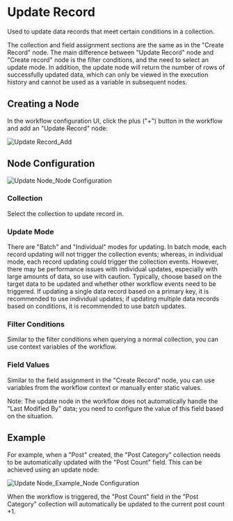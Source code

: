 # Update Record

Used to update data records that meet certain conditions in a collection.

The collection and field assignment sections are the same as in the "Create Record" node. The main difference between "Update Record" node and "Create record" node is the filter conditions, and the need to select an update mode. In addition, the update node will return the number of rows of successfully updated data, which can only be viewed in the execution history and cannot be used as a variable in subsequent nodes.

## Creating a Node

In the workflow configuration UI, click the plus ("+") button in the workflow and add an "Update Record" node:

![Update Record_Add](https://static-docs.nocobase.com/9ff24d7bc173b3a71decc1f70ca9fb66.png)

## Node Configuration

![Update Node_Node Configuration](https://static-docs.nocobase.com/98e0f941c57275fc835f08260d0b2e86.png)

### Collection

Select the collection to update record in.

### Update Mode

There are "Batch" and "Individual" modes for updating. In batch mode, each record updating will not trigger the collection events; whereas, in individual mode, each record updating could trigger the collection events. However, there may be performance issues with individual updates, especially with large amounts of data, so use with caution. Typically, choose based on the target data to be updated and whether other workflow events need to be triggered. If updating a single data record based on a primary key, it is recommended to use individual updates; if updating multiple data records based on conditions, it is recommended to use batch updates.

### Filter Conditions

Similar to the filter conditions when querying a normal collection, you can use context variables of the workflow.

### Field Values

Similar to the field assignment in the "Create Record" node, you can use variables from the workflow context or manually enter static values.

Note: The update node in the workflow does not automatically handle the "Last Modified By" data; you need to configure the value of this field based on the situation.

## Example

For example, when a "Post" created, the "Post Category" collection needs to be automatically updated with the "Post Count" field. This can be achieved using an update node:

![Update Node_Example_Node Configuration](https://static-docs.nocobase.com/98e0f941c57275fc835f08260d0b2e86.png)

When the workflow is triggered, the "Post Count" field in the "Post Category" collection will automatically be updated to the current post count +1.
